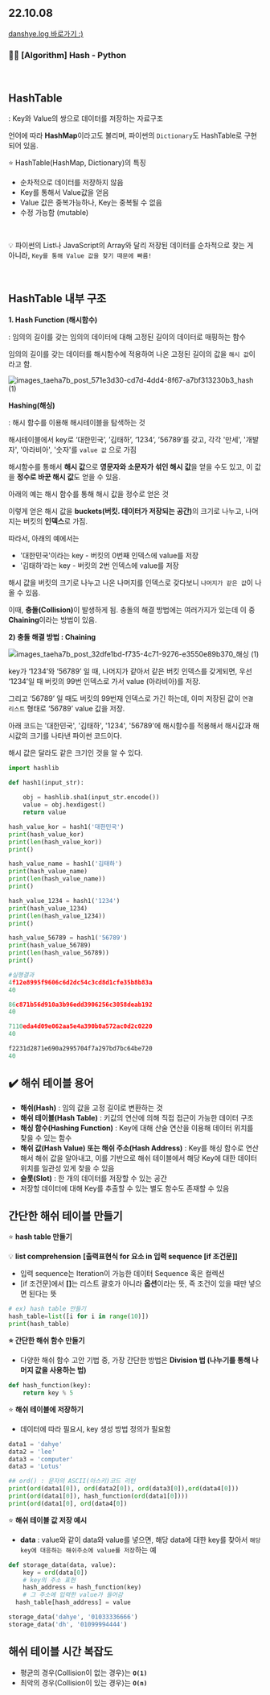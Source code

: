 <h2>22.10.08</h2>
<a href="https://velog.io/@leedahye2001/Algorithm-Hash-Python">danshye.log 바로가기 :)</a>
<br>
<h3>🙋‍♀️ [Algorithm] Hash - Python</h3>
<br>



## HashTable

: Key와 Value의 쌍으로 데이터를 저장하는 자료구조

언어에 따라 **HashMap**이라고도 불리며, 파이썬의 `Dictionary`도 HashTable로 구현되어 있음.

⭐️ HashTable(HashMap, Dictionary)의 특징

- 순차적으로 데이터를 저장하지 않음
- Key를 통해서 Value값을 얻음
- Value 값은 중복가능하나, Key는 중복될 수 없음
- 수정 가능함 (mutable)

 

💡 파이썬의 List나 JavaScript의 Array와 달리
저장된 데이터를 순차적으로 찾는 게 아니라,
`Key를 통해 Value 값을 찾기 때문에 빠름!`

<br>

## HashTable 내부 구조

<b>1. Hash Function (해시함수)</b>

: 임의의 길이를 갖는 임의의 데이터에 대해 고정된 길이의 데이터로 매핑하는 함수

임의의 길이를 갖는 데이터를 해시함수에 적용하여 나온 고정된 길이의 값을 `해시 값`이라고 함.

![images_taeha7b_post_571e3d30-cd7d-4dd4-8f67-a7bf313230b3_hash (1)](https://user-images.githubusercontent.com/94473725/194716161-01a11960-c15d-40b0-98b9-d827fc51b1b9.png)



**Hashing(해싱)**

: 해시 함수를 이용해 해시테이블을 탐색하는 것

해시테이블에서 key로 ‘대한민국’, ’김태하’, ‘1234’, ’56789’를 갖고, 각각 '만세', '개발자', '아라비아', '숫자'를 `value 값` 으로 가짐

해시함수를 통해서 <b>해시 값</b>으로 <b>영문자와 소문자가 섞인 해시 값</b>을 얻을 수도 있고, 이 값을 <b>정수로 바꾼 해시 값</b>도 얻을 수 있음.

아래의 예는 해시 함수를 통해 해시 값을 정수로 얻은 것

이렇게 얻은 해시 값을 <b>buckets(버킷. 데이터가 저장되는 공간)</b>의 크기로 나누고, 나머지는 버킷의 **인덱스**로 가짐.

따라서, 아래의 예에서는

- '대한민국'이라는 key - 버킷의 0번째 인덱스에 value를 저장
- '김태하'라는 key - 버킷의 2번 인덱스에 value를 저장

해시 값을 버킷의 크기로 나누고 나온 나머지를 인덱스로 갖다보니 `나머지가 같은 값`이 나올 수 있음.

이때, <b>충돌(Collision)</b>이 발생하게 됨. 충돌의 해결 방법에는 여러가지가 있는데 이 중 <b>Chaining</b>이라는 방법이 있음.

**2) 충돌 해결 방법 : Chaining**

![images_taeha7b_post_32dfe1bd-f735-4c71-9276-e3550e89b370_해싱 (1)](https://user-images.githubusercontent.com/94473725/194710376-6dfd64c1-40a7-4a8f-b4ec-0acc432bbf60.png)

key가 ‘1234’와 ‘56789’ 일 때, 나머지가 같아서 같은 버킷 인덱스를 갖게되면, 우선 ‘1234’일 때 버킷의 99번 인덱스로 가서 value (아라비아)를 저장.

그리고 ‘56789’ 일 때도 버킷의 99번재 인덱스로 가긴 하는데, 이미 저장된 값이 `연결 리스트` 형태로 ‘56789’ value 값을 저장.

아래 코드는 '대한민국', '김태하', '1234', '56789'에 해시함수를 적용해서 해시값과 해시값의 크기를 나타낸 파이썬 코드이다.

해시 값은 달라도 같은 크기인 것을 알 수 있다.

```python
import hashlib

def hash1(input_str):
    
    obj = hashlib.sha1(input_str.encode())
    value = obj.hexdigest()
    return value

hash_value_kor = hash1('대한민국')
print(hash_value_kor)
print(len(hash_value_kor))
print()

hash_value_name = hash1('김태하')
print(hash_value_name)
print(len(hash_value_name))
print()

hash_value_1234 = hash1('1234')
print(hash_value_1234)
print(len(hash_value_1234))
print()

hash_value_56789 = hash1('56789')
print(hash_value_56789)
print(len(hash_value_56789))
print()

#실행결과
4f12e8995f9606c6d2dc54c3cd8d1cfe35b8b83a
40

86c871b56d910a3b96edd3906256c3058deab192
40

7110eda4d09e062aa5e4a390b0a572ac0d2c0220
40

f2231d2871e690a2995704f7a297bd7bc64be720
40
```

## ✔️ 해쉬 테이블 용어

- **해쉬(Hash)** : 임의 값을 고정 길이로 변환하는 것
- **해쉬 테이블(Hash Table)** : 키값의 연산에 의해 직접 접근이 가능한 데이터 구조
- **해싱 함수(Hashing Function)** : Key에 대해 산술 연산을 이용해 데이터 위치를 찾을 수 있는 함수
- **해쉬 값(Hash Value) 또는 해쉬 주소(Hash Address)** : Key를 해싱 함수로 연산해서 해쉬 값을 알아내고, 이를 기반으로 해쉬 테이블에서 해당 Key에 대한 데이터 위치를 일관성 있게 찾을 수 있음
- **슬롯(Slot)** : 한 개의 데이터를 저장할 수 있는 공간
- 저장할 데이터에 대해 Key를 추출할 수 있는 별도 함수도 존재할 수 있음

## **간단한 해쉬 테이블 만들기**

⭐️ **hash table 만들기**


💡 <b>list comprehension</b>
<b>[출력표현식 for 요소 in 입력 sequence [if 조건문]]</b>

- 입력 sequence는 Iteration이 가능한 데이터 Sequence 혹은 컬렉션
- [if 조건문]에서 <b>[]</b>는 리스트 괄호가 아니라 <b>옵션</b>이라는 뜻, 즉 조건이 있을 때만 넣으면 된다는 뜻



```python
# ex) hash table 만들기
hash_table=list([i for i in range(10)])
print(hash_table)
```

**⭐️ 간단한 해쉬 함수 만들기**

- 다양한 해쉬 함수 고안 기법 중, 가장 간단한 방법은 **Division 법 (나누기를 통해 나머지 값을 사용하는 법)**

```python
def hash_function(key):
	return key % 5
```

⭐️ **해쉬 테이블에 저장하기**

- 데이터에 따라 필요시, key 생성 방법 정의가 필요함

```python
data1 = 'dahye'
data2 = 'lee'
data3 = 'computer'
data3 = 'Lotus'

## ord() : 문자의 ASCII(아스키)코드 리턴
print(ord(data1[0]), ord(data2[0]), ord(data3[0]),ord(data4[0]))
print(ord(data1[0]), hash_function(ord(data1[0])))
print(ord(data1[0], ord(data4[0])
```

⭐️ **해쉬 테이블 값 저장 예시**

- <b>data</b> : value와 같이 data와 value를 넣으면, 해당 data에 대한 key를 찾아서 `해당 key에 대응하는 해쉬주소에 value를 저장`하는 예

```python
def storage_data(data, value):
	key = ord(data[0])
	# key의 주소 표현
	hash_address = hash_function(key)
	# 그 주소에 입력한 value가 들어감
  hash_table[hash_address] = value

storage_data('dahye', '01033336666')
storage_data('dh', '01099994444')
```

## 해쉬 테이블 시간 복잡도

- 평균의 경우(Collision이 없는 경우)는 **`O(1)`**
- 최악의 경우(Collision이 있는 경우)는 **`O(n)`**
